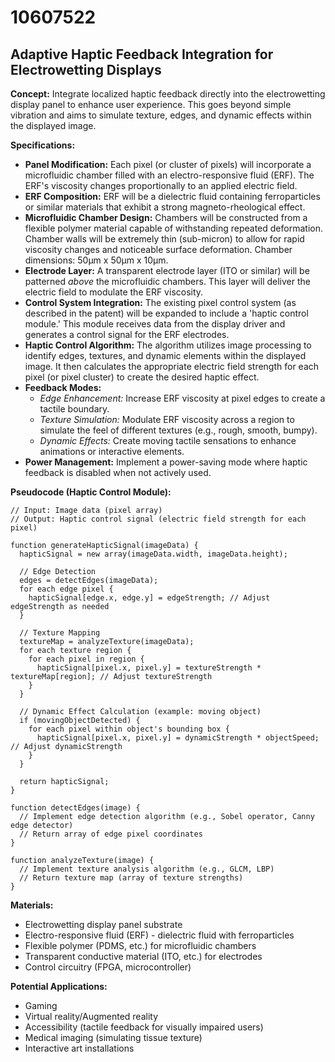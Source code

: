 # 10607522

## Adaptive Haptic Feedback Integration for Electrowetting Displays

**Concept:** Integrate localized haptic feedback directly into the electrowetting display panel to enhance user experience. This goes beyond simple vibration and aims to simulate texture, edges, and dynamic effects within the displayed image.

**Specifications:**

*   **Panel Modification:** Each pixel (or cluster of pixels) will incorporate a microfluidic chamber filled with an electro-responsive fluid (ERF). The ERF's viscosity changes proportionally to an applied electric field.
*   **ERF Composition:** ERF will be a dielectric fluid containing ferroparticles or similar materials that exhibit a strong magneto-rheological effect.
*   **Microfluidic Chamber Design:** Chambers will be constructed from a flexible polymer material capable of withstanding repeated deformation. Chamber walls will be extremely thin (sub-micron) to allow for rapid viscosity changes and noticeable surface deformation. Chamber dimensions: 50µm x 50µm x 10µm.
*   **Electrode Layer:** A transparent electrode layer (ITO or similar) will be patterned *above* the microfluidic chambers. This layer will deliver the electric field to modulate the ERF viscosity.
*   **Control System Integration:** The existing pixel control system (as described in the patent) will be expanded to include a 'haptic control module.' This module receives data from the display driver and generates a control signal for the ERF electrodes.
*   **Haptic Control Algorithm:** The algorithm utilizes image processing to identify edges, textures, and dynamic elements within the displayed image. It then calculates the appropriate electric field strength for each pixel (or pixel cluster) to create the desired haptic effect. 
*   **Feedback Modes:**
    *   *Edge Enhancement:* Increase ERF viscosity at pixel edges to create a tactile boundary.
    *   *Texture Simulation:* Modulate ERF viscosity across a region to simulate the feel of different textures (e.g., rough, smooth, bumpy).
    *   *Dynamic Effects:* Create moving tactile sensations to enhance animations or interactive elements.
*   **Power Management:** Implement a power-saving mode where haptic feedback is disabled when not actively used.

**Pseudocode (Haptic Control Module):**

```
// Input: Image data (pixel array)
// Output: Haptic control signal (electric field strength for each pixel)

function generateHapticSignal(imageData) {
  hapticSignal = new array(imageData.width, imageData.height);

  // Edge Detection
  edges = detectEdges(imageData);
  for each edge pixel {
    hapticSignal[edge.x, edge.y] = edgeStrength; // Adjust edgeStrength as needed
  }

  // Texture Mapping
  textureMap = analyzeTexture(imageData);
  for each texture region {
    for each pixel in region {
      hapticSignal[pixel.x, pixel.y] = textureStrength * textureMap[region]; // Adjust textureStrength
    }
  }

  // Dynamic Effect Calculation (example: moving object)
  if (movingObjectDetected) {
    for each pixel within object's bounding box {
      hapticSignal[pixel.x, pixel.y] = dynamicStrength * objectSpeed; // Adjust dynamicStrength
    }
  }

  return hapticSignal;
}

function detectEdges(image) {
  // Implement edge detection algorithm (e.g., Sobel operator, Canny edge detector)
  // Return array of edge pixel coordinates
}

function analyzeTexture(image) {
  // Implement texture analysis algorithm (e.g., GLCM, LBP)
  // Return texture map (array of texture strengths)
}
```

**Materials:**

*   Electrowetting display panel substrate
*   Electro-responsive fluid (ERF) - dielectric fluid with ferroparticles
*   Flexible polymer (PDMS, etc.) for microfluidic chambers
*   Transparent conductive material (ITO, etc.) for electrodes
*   Control circuitry (FPGA, microcontroller)

**Potential Applications:**

*   Gaming
*   Virtual reality/Augmented reality
*   Accessibility (tactile feedback for visually impaired users)
*   Medical imaging (simulating tissue texture)
*   Interactive art installations